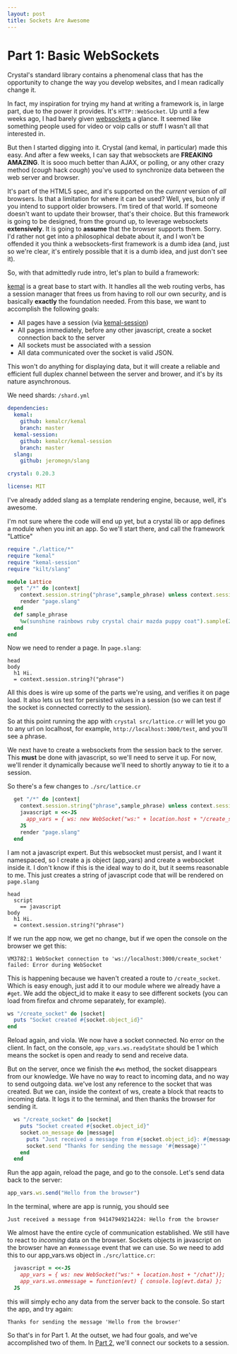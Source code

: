 ```yaml
---
layout: post
title: Sockets Are Awesome
---
```

# Part 1: Basic WebSockets

Crystal's standard library contains a phenomenal class that has the opportunity to change the
way you develop websites, and I mean radically change it.

In fact, my inspiration for trying my hand at writing a framework is, in large part, due to the
power it provides.  It's `HTTP::WebSocket`.  Up until a few weeks ago, I had barely given 
[websockets](https://www.websocket.org/quantum.html) a glance.  It seemed like something people 
used for video or voip calls or stuff I wasn't all that interested in.

But then I started digging into it.  Crystal (and kemal, in particular) made this easy.  And after 
a few weeks, I can say that websockets are
__FREAKING AMAZING__.  It is sooo much better than AJAX, or polling, or any other crazy
method (*cough* hack *cough*) you've used to synchronize data between the web server and browser.

It's part of the HTML5 spec, and it's supported on the _current_ version of
_all_ browsers.  Is that a limitation for where it can be used? Well, yes, but only if you
intend to support older browsers.  I'm tired of that world.  If someone doesn't want to update
their browser, that's their choice.  But this framework is going to be designed, from the ground up, to 
leverage websockets  __extensively__. It is going to __assume__ that the browser supports them.
Sorry.  I'd rather not get into a philosophical debate about it, and I won't be offended it you
think a websockets-first framework is a dumb idea (and, just so we're clear, it's entirely
possible that it is a dumb idea, and just don't see it).

So, with that admittedly rude intro, let's plan to build a framework:

[kemal](kemalcr.com) is a great base to start with.  It handles all the web routing verbs, has a session manager
that frees us from having to roll our own security, and is basically __exactly__ the foundation 
needed.  From this base, we want to accomplish the following goals:

* All pages have a session (via [kemal-session](https://github.com/kemalcr/kemal-session))
* All pages immediately, before any other javascript, create a socket connection back to the server
* All sockets must be associated with a session
* All data communicated over the socket is valid JSON.

This won't do anything for displaying data, but it will create a reliable and efficient full
duplex channel between the server and brower, and it's by its nature asynchronous.

We need shards:   `/shard.yml`

```yaml
dependencies:
  kemal:
    github: kemalcr/kemal
    branch: master
  kemal-session:
    github: kemalcr/kemal-session
    branch: master
  slang:
    github: jeromegn/slang

crystal: 0.20.3

license: MIT
```

I've already added slang as a template rendering engine, because, well, it's awesome.

I'm not sure where the code will end up yet, but a crystal lib or app defines a module 
when you init an app.  So we'll start there, and call the framework "Lattice"


```ruby
require "./lattice/*"
require "kemal"
require "kemal-session"
require "kilt/slang"

module Lattice
  get "/*" do |context|
    context.session.string("phrase",sample_phrase) unless context.session.string?("phrase")
    render "page.slang"
  end
  def sample_phrase
    %w(sunshine rainbows ruby crystal chair mazda puppy coat").sample(2).join("-")
  end
end
```

Now we need to render a page.  In `page.slang`:

```slim
head
body
  h1 Hi.
  = context.session.string?("phrase")
```

All this does is wire up some of the parts we're using, and verifies it on page load.  It also
lets us test for persisted values in a session (so we can test if the socket is connected
correctly to the session).

So at this point running the app with `crystal src/lattice.cr` will let you go to 
any url on localhost, for example, `http://localhost:3000/test`, and you'll see a phrase.

We next have to create a websockets  from the session back to the server.  This __must__ be
done with javascript, so we'll need to serve it up.  For now, we'll render it dynamically
because we'll need to shortly anyway to tie it to a session.

So there's a few changes to `./src/lattice.cr`

```ruby
  get "/*" do |context|
    context.session.string("phrase",sample_phrase) unless context.session.string?("phrase")
    javascript = <<-JS
      app_vars = { ws: new WebSocket("ws:" + location.host + "/create_socket")};
    JS
    render "page.slang"
  end
```

I am not a javascript expert.  But this websocket must persist, and I want it namespaced, so
I create a js object (app_vars) and create a websocket inside it.  I don't know if this is
the ideal way to do it, but it seems reasonable to me.  This just creates a string
of javascript code that will be rendered on `page.slang`

```slim
head
  script
    == javascript
body
  h1 Hi.
  = context.session.string?("phrase")
```

If we run the app now, we get no change, but if we open the console on the browser we get this:
```
VM3782:1 WebSocket connection to 'ws://localhost:3000/create_socket' failed: Error during WebSocket 
```

This is happening because we haven't created a route to `/create_socket`.  Which is easy enough,
just add it to our module where we already have a `#get`.  We add the object_id to make 
it easy to see different sockets (you can load from firefox and chrome separately, for example).

```ruby
ws "/create_socket" do |socket|
  puts "Socket created #{socket.object_id}"
end
```

Reload again, and viola.  We now have a socket connected.  No error on the client.  In fact,
on the console, `app_vars.ws.readyState` should be 1 which means the socket is open and ready
to send and receive data.

But on the server, once we finish the `#ws` method, the socket disappears from our knowledge.
We have no way to react to incoming data, and no way to send outgoing data.  we've lost any
reference to the socket that was created.  But we can, inside the context of ws, create a 
block that reacts to incoming data.  It logs it to the terminal, and then thanks the browser
for sending it.

```ruby
  ws "/create_socket" do |socket|
    puts "Socket created #{socket.object_id}"
    socket.on_message do |message|
      puts "Just received a message from #{socket.object_id}: #{message}"
      socket.send "Thanks for sending the message '#{message}'"
    end
  end
```

Run the app again, reload the page, and go to the console. Let's send data back
to the server:

```javascript
app_vars.ws.send("Hello from the browser")
```

In the terminal, where are app is runnig, you should see
```
Just received a message from 94147949214224: Hello from the browser
```

We almost have the entire cycle of communication established.  We still have to 
react to _incoming_ data on the browser.  Sockets objects in javascript on the browser 
have an `#onmessage` event that we can use.  So we need to add this to our
app_vars.ws object in `./src/lattice.cr`:

```ruby
  javascript = <<-JS
    app_vars = { ws: new WebSocket("ws:" + location.host + "/chat")};
    app_vars.ws.onmessage = function(evt) { console.log(evt.data) };
  JS
```

this will simply echo any data from the server back to the console.  So start the app, and
try again:

```
Thanks for sending the message 'Hello from the browser'
```

So that's in for Part 1.  At the outset, we had four goals, and we've accomplished two of
them.  In [Part 2](managing_sockets_part_2.md), we'll connect our sockets to a session.


